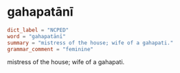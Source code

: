 # gahapatānī

``` toml
dict_label = "NCPED"
word = "gahapatānī"
summary = "mistress of the house; wife of a gahapati."
grammar_comment = "feminine"
```

mistress of the house; wife of a gahapati.

